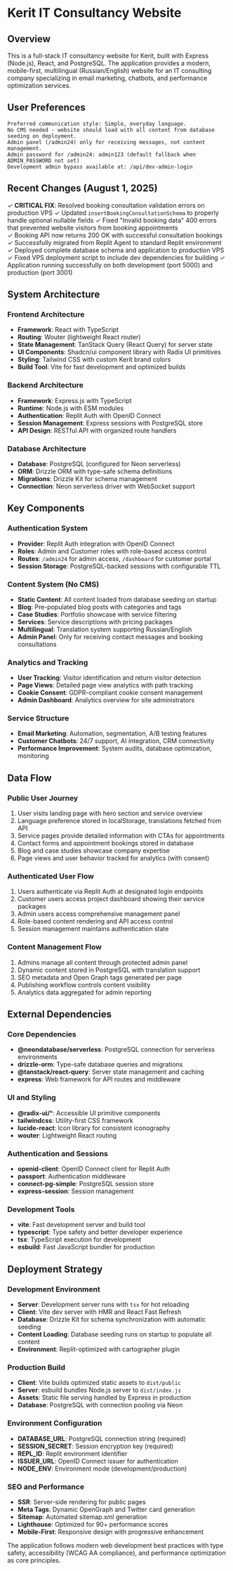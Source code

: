 # Kerit IT Consultancy Website

## Overview

This is a full-stack IT consultancy website for Kerit, built with Express (Node.js), React, and PostgreSQL. The application provides a modern, mobile-first, multilingual (Russian/English) website for an IT consulting company specializing in email marketing, chatbots, and performance optimization services.

## User Preferences

```
Preferred communication style: Simple, everyday language.
No CMS needed - website should load with all content from database seeding on deployment.
Admin panel (/admin24) only for receiving messages, not content management.
Admin password for /admin24: admin123 (default fallback when ADMIN_PASSWORD not set)
Development admin bypass available at: /api/dev-admin-login
```

## Recent Changes (August 1, 2025)

✓ **CRITICAL FIX**: Resolved booking consultation validation errors on production VPS
✓ Updated `insertBookingConsultationSchema` to properly handle optional nullable fields
✓ Fixed "Invalid booking data" 400 errors that prevented website visitors from booking appointments  
✓ Booking API now returns 200 OK with successful consultation bookings
✓ Successfully migrated from Replit Agent to standard Replit environment
✓ Deployed complete database schema and application to production VPS
✓ Fixed VPS deployment script to include dev dependencies for building
✓ Application running successfully on both development (port 5000) and production (port 3001)

## System Architecture

### Frontend Architecture
- **Framework**: React with TypeScript
- **Routing**: Wouter (lightweight React router)
- **State Management**: TanStack Query (React Query) for server state
- **UI Components**: Shadcn/ui component library with Radix UI primitives
- **Styling**: Tailwind CSS with custom Kerit brand colors
- **Build Tool**: Vite for fast development and optimized builds

### Backend Architecture
- **Framework**: Express.js with TypeScript
- **Runtime**: Node.js with ESM modules
- **Authentication**: Replit Auth with OpenID Connect
- **Session Management**: Express sessions with PostgreSQL store
- **API Design**: RESTful API with organized route handlers

### Database Architecture
- **Database**: PostgreSQL (configured for Neon serverless)
- **ORM**: Drizzle ORM with type-safe schema definitions
- **Migrations**: Drizzle Kit for schema management
- **Connection**: Neon serverless driver with WebSocket support

## Key Components

### Authentication System
- **Provider**: Replit Auth integration with OpenID Connect
- **Roles**: Admin and Customer roles with role-based access control
- **Routes**: `/admin24` for admin access, `/dashboard` for customer portal
- **Session Storage**: PostgreSQL-backed sessions with configurable TTL

### Content System (No CMS)
- **Static Content**: All content loaded from database seeding on startup
- **Blog**: Pre-populated blog posts with categories and tags
- **Case Studies**: Portfolio showcase with service filtering
- **Services**: Service descriptions with pricing packages
- **Multilingual**: Translation system supporting Russian/English
- **Admin Panel**: Only for receiving contact messages and booking consultations

### Analytics and Tracking
- **User Tracking**: Visitor identification and return visitor detection
- **Page Views**: Detailed page view analytics with path tracking
- **Cookie Consent**: GDPR-compliant cookie consent management
- **Admin Dashboard**: Analytics overview for site administrators

### Service Structure
- **Email Marketing**: Automation, segmentation, A/B testing features
- **Customer Chatbots**: 24/7 support, AI integration, CRM connectivity
- **Performance Improvement**: System audits, database optimization, monitoring

## Data Flow

### Public User Journey
1. User visits landing page with hero section and service overview
2. Language preference stored in localStorage, translations fetched from API
3. Service pages provide detailed information with CTAs for appointments
4. Contact forms and appointment bookings stored in database
5. Blog and case studies showcase company expertise
6. Page views and user behavior tracked for analytics (with consent)

### Authenticated User Flow
1. Users authenticate via Replit Auth at designated login endpoints
2. Customer users access project dashboard showing their service packages
3. Admin users access comprehensive management panel
4. Role-based content rendering and API access control
5. Session management maintains authentication state

### Content Management Flow
1. Admins manage all content through protected admin panel
2. Dynamic content stored in PostgreSQL with translation support
3. SEO metadata and Open Graph tags generated per page
4. Publishing workflow controls content visibility
5. Analytics data aggregated for admin reporting

## External Dependencies

### Core Dependencies
- **@neondatabase/serverless**: PostgreSQL connection for serverless environments
- **drizzle-orm**: Type-safe database queries and migrations
- **@tanstack/react-query**: Server state management and caching
- **express**: Web framework for API routes and middleware

### UI and Styling
- **@radix-ui/***: Accessible UI primitive components
- **tailwindcss**: Utility-first CSS framework
- **lucide-react**: Icon library for consistent iconography
- **wouter**: Lightweight React routing

### Authentication and Sessions
- **openid-client**: OpenID Connect client for Replit Auth
- **passport**: Authentication middleware
- **connect-pg-simple**: PostgreSQL session store
- **express-session**: Session management

### Development Tools
- **vite**: Fast development server and build tool
- **typescript**: Type safety and better developer experience
- **tsx**: TypeScript execution for development
- **esbuild**: Fast JavaScript bundler for production

## Deployment Strategy

### Development Environment
- **Server**: Development server runs with `tsx` for hot reloading
- **Client**: Vite dev server with HMR and React Fast Refresh
- **Database**: Drizzle Kit for schema synchronization with automatic seeding
- **Content Loading**: Database seeding runs on startup to populate all content
- **Environment**: Replit-optimized with cartographer plugin

### Production Build
- **Client**: Vite builds optimized static assets to `dist/public`
- **Server**: esbuild bundles Node.js server to `dist/index.js`
- **Assets**: Static file serving handled by Express in production
- **Database**: PostgreSQL with connection pooling via Neon

### Environment Configuration
- **DATABASE_URL**: PostgreSQL connection string (required)
- **SESSION_SECRET**: Session encryption key (required)
- **REPL_ID**: Replit environment identifier
- **ISSUER_URL**: OpenID Connect issuer for authentication
- **NODE_ENV**: Environment mode (development/production)

### SEO and Performance
- **SSR**: Server-side rendering for public pages
- **Meta Tags**: Dynamic OpenGraph and Twitter card generation
- **Sitemap**: Automated sitemap.xml generation
- **Lighthouse**: Optimized for 90+ performance scores
- **Mobile-First**: Responsive design with progressive enhancement

The application follows modern web development best practices with type safety, accessibility (WCAG AA compliance), and performance optimization as core principles.